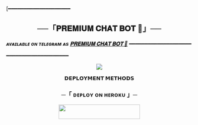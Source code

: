  [━━━━━━━━━━━━━━━━━━━━

<h2 align="center">
    ──「𝐏𝐑𝐄𝐌𝐈𝐔𝐌 𝐂𝐇𝐀𝐓 𝐁𝐎𝐓 💖」──
</h2>



_**ᴀᴠᴀɪʟᴀʙʟᴇ ᴏɴ ᴛᴇʟᴇɢʀᴀᴍ ᴀs [𝐏𝐑𝐄𝐌𝐈𝐔𝐌 𝐂𝐇𝐀𝐓 𝐁𝐎𝐓 💖](https://t.me/WHOxCARES_0)**_
━━━━━━━━━━━━━━━━━━━━



━━━━━━━━━━━━━━━━━━━━

<p align="center">
  <img src="https://graph.org/file/79b2347e9834e02510895.jpg">
</p>

<p align="center">
<b>𝗗𝗘𝗣𝗟𝗢𝗬𝗠𝗘𝗡𝗧 𝗠𝗘𝗧𝗛𝗢𝗗𝗦</b>
</p>

<h3 align="center">
    ─「 ᴅᴇᴩʟᴏʏ ᴏɴ ʜᴇʀᴏᴋᴜ 」─
</h3>

<p align="center"><a href=https://dashboard.heroku.com/new?template=https://github.com/PRADHAN474/OXYGEN> <img src="https://img.shields.io/badge/Deploy%20On%20Heroku-black?style=for-the-badge&logo=heroku" width="220" height="38.45"/></a></p>


